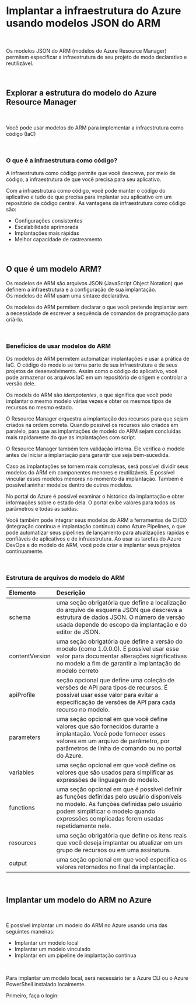 # Implantar a infraestrutura do Azure usando modelos JSON do ARM

<br>

Os modelos JSON do ARM (modelos do Azure Resource Manager) permitem especificar a infraestrutura de seu projeto de modo declarativo e reutilizável. 

<br>

## Explorar a estrutura do modelo do Azure Resource Manager

<br>

Você pode usar modelos do ARM para implementar a infraestrutura como código (IaC)

<br>

### O que é a infraestrutura como código?

A infraestrutura como código permite que você descreva, por meio de código, a infraestrutura de que você precisa para seu aplicativo.

Com a infraestrutura como código, você pode manter o código do aplicativo e tudo de que precisa para implantar seu aplicativo em um repositório de código central. As vantagens da infraestrutura como código são:

- Configurações consistentes
- Escalabilidade aprimorada
- Implantações mais rápidas
- Melhor capacidade de rastreamento

<br>

## O que é um modelo ARM?

Os modelos de ARM são arquivos JSON (JavaScript Object Notation) que definem a infraestrutura e a configuração de sua implantação.   
Os modelos de ARM usam uma sintaxe declarativa.

Os modelos do ARM permitem declarar o que você pretende implantar sem a necessidade de escrever a sequência de comandos de programação para criá-lo.

<br>

### Benefícios de usar modelos do ARM

Os modelos de ARM permitem automatizar implantações e usar a prática de IaC. O código do modelo se torna parte de sua infraestrutura e de seus projetos de desenvolvimento. Assim como o código do aplicativo, você pode armazenar os arquivos IaC em um repositório de origem e controlar a versão dele.

Os models do ARM são *idempotentes*, o que significa que você pode implantar o mesmo modelo várias vezes e obter os mesmos tipos de recursos no mesmo estado.

O Resource Manager orquestra a implantação dos recursos para que sejam criados na ordem correta. Quando possível os recursos são criados em paralelo, para que as implantações de modelo do ARM sejam concluídas mais rapidamente do que as implantações com script.

O Resource Manager também tem validação interna. Ele verifica o modelo antes de iniciar a implantação para garantir que seja bem-sucedida.

Caso as implantações se tornem mais complexas, será possível dividir seus modelos do ARM em componentes menores e reutilizáveis. É possível vincular esses modelos menores no momento da implantação. Também é possível aninhar modelos dentro de outros modelos.

No portal do Azure é possível examinar o histórico da implantação e obter informações sobre o estado dela. O portal exibe valores para todos os parâmetros e todas as saídas.

Você também pode integrar seus modelos do ARM a ferramentas de CI/CD (integração contínua e implantação contínua) como Azure Pipelines, o que pode automatizar seus pipelines de lançamento para atualizações rápidas e confiáveis de aplicativos e de infraestrutura. Ao usar as tarefas do Azure DevOps e do modelo do ARM, você pode criar e implantar seus projetos continuamente.

<br>

### Estrutura de arquivos do modelo do ARM

| Elemento | Descrição |
|:--|:--|
| schema | uma seção obrigatória que define a localização do arquivo de esquema JSON que descreva a estrutura de dados JSON. O número de versão usada depende do escopo da implantação e do editor de JSON. |
| contentVersion | uma seção obrigatória que define a versão do modelo (como 1.0.0.0). É possível usar esse valor para documentar alterações significativas no modelo a fim de garantir a implantação do modelo correto |
| apiProfile | seção opcional que define uma coleção de versões de API para tipos de recursos. É possível usar esse valor para evitar a especificação de versões de API para cada recurso no modelo. |
| parameters | uma seção opcional em que você define valores que são fornecidos durante a implantação. Você pode fornecer esses valores em um arquivo de parâmetro, por parâmetros de linha de comando ou no portal do Azure. |
| variables | uma seção opcional em que você define os valores que são usados para simplificar as expressões de linguagem do modelo. |
| functions | uma seção opcional em que é possível definir as funções definidas pelo usuário disponíveis no modelo. As funções definidas pelo usuário podem simplificar o modelo quando expressões complicadas forem usadas repetidamente nele. |
| resources | uma seção obrigatória que define os itens reais que você deseja implantar ou atualizar em um grupo de recursos ou em uma assinatura. |
| output | uma seção opcional em que você especifica os valores retornados no final da implantação. |

<br>

## Implantar um modelo do ARM no Azure

<br>

É possível implantar um modelo do ARM no Azure usando uma das seguintes maneiras:

- Implantar um modelo local
- Implantar um modelo vinculado
- Implantar em um pipeline de implantação contínua

<br>

Para implantar um modelo local, será necessário ter a Azure CLI ou o Azure PowerShell instalado localmente. 

Primeiro, faça o login: 

